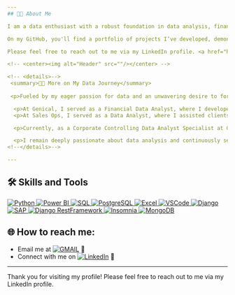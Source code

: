 ```yaml
---
## 👨‍💻 About Me

I am a data enthusiast with a robust foundation in data analysis, finance, and controlling. Currently serving as a Corporate Controlling Data Analyst Specialist, I am deeply passionate about data analysis. My expertise includes SAP Analytics Cloud, Power BI, and SQL, where I focus on transforming raw data into actionable business insights to improve operational integrity.

On my GitHub, you'll find a portfolio of projects I’ve developed, demonstrating my capability to turn data into practical solutions for real-world challenges. I am dedicated to continuous learning and leveraging data to drive impactful decisions.

Please feel free to reach out to me via my LinkedIn profile. <a href="https://www.linkedin.com/in/bdirmedkarim/"><img alt="LinkedIn" src="https://img.shields.io/badge/linkedin-%230077B5.svg?style=for-the-badge&logo=linkedin&logoColor=white"/></a>

<!-- <center><img alt="Header" src=""/></center> -->

<!-- <details>-->
 <summary>👨‍💻 More on My Data Journey</summary>
 
 <p>Fueled by my eager passion for data and an unwavering desire to fortify my data analysis and finance profile, I pursued a Bachelor's in Finance and a Master's degree in Business Intelligence & Big Data. Throughout my academic journey, I meticulously honed my skills in comprehensive financial reporting, strategic budgeting, intricate data modeling, insightful reporting, and sophisticated business intelligence solutions.</p>

  <p>At Genical, I served as a Financial Data Analyst, where I developed a specialized website for financial bookkeeping, scraped raw material prices from various supplier sites, and predicted future costs based on historical trends.</p>
  <p>At Sales Ops, I served as a Data Analyst, where I assisted clients in scraping product data and integrating it into their WordPress sites. Additionally, I developed comprehensive financial plans.</p>

  <p>Currently, as a Corporate Controlling Data Analyst Specialist at COFICAB Group, I analyze and manage financial and operational KPIs for 17 plants worldwide, ensuring accurate and timely reporting. I developed a centralized hub for dashboards on SAP Analytics Cloud (SAC) using Python for ETL and SQL. Additionally, I helped create a budgeting tool in SAC and am currently developing a costing tool and a pricing tool. During my first year as a Corporate Controlling Reporting Coordinator, I built several operational and financial templates using Excel to ensure prompt and efficient reporting. Additionally, I designed multiple Power BI reports..</p>

  <p>I remain deeply passionate about data analysis and continuously seek opportunities to apply my expertise in Power BI, SQL, and SAP Analytics Cloud to solve complex problems and drive business success. To further enhance my skillset and navigate the evolving data landscape, I am actively seeking jobs and opportunities.</p>
<!--</details>-->

---
```


## 🛠️ Skills and Tools

<p align="left"> 
 <a href="https://www.python.org/" target="_blank"> 
     	<img src="https://img.shields.io/badge/Python-3776AB?style=for-the-badge&logo=python&logoColor=white" alt="Python"/> 
  </a> 
  <a href="https://powerbi.microsoft.com/" target="_blank"> 
    <img src="https://img.shields.io/badge/Power%20BI-F2C811?style=for-the-badge&logo=powerbi&logoColor=black" alt="Power BI"/> 
  </a> 
  <a href="https://www.microsoft.com/en-us/sql-server/sql-server-downloads" target="_blank"> 
    <img src="https://img.shields.io/badge/Microsoft%20SQL%20Server-CC2927?style=for-the-badge&logo=microsoft%20sql%20server&logoColor=white" alt="SQL"/> 
  </a>
  <a href="https://www.postgresql.org/" target="_blank"> 
    <img src="https://img.shields.io/badge/PostgreSQL-4169E1?style=for-the-badge&logo=postgresql&logoColor=white" alt="PostgreSQL"/> 
  </a>
  <a href="https://www.microsoft.com/en-us/microsoft-365/excel" target="_blank"> 
    <img src="https://img.shields.io/badge/Microsoft%20Excel-217346?style=for-the-badge&logo=microsoft-excel&logoColor=white" alt="Excel"/> 
  </a>
 <a href="https://code.visualstudio.com/" target="_blank"> 
    <img src="https://img.shields.io/badge/VSCode-0078D4?style=for-the-badge&logo=visual%20studio%20code&logoColor=white" alt="VSCode"/> 
  </a>
  <a href="https://www.djangoproject.com/" target="_blank"> 
    <img src="https://img.shields.io/badge/Django-092E20?style=for-the-badge&logo=django&logoColor=green" alt="Django"/> 
  </a>
 <a href="https://www.sap.com/index.html" target="_blank"> 
    <img src="https://img.shields.io/badge/SAP-0FAAFF?style=for-the-badge&logo=sap&logoColor=white" alt="SAP"/> 
  </a>
 <a href="https://www.django-rest-framework.org/" target="_blank"> 
    <img src="https://img.shields.io/badge/django%20rest-ff1709?style=for-the-badge&logo=django&logoColor=white" alt="Django RestFramework"/> 
  </a>
  <a href="https://insomnia.rest/" target="_blank"> 
    <img src="https://img.shields.io/badge/Insomnia-5849be?style=for-the-badge&logo=Insomnia&logoColor=white" alt="Insomnia"/> 
  </a>
  <a href="https://www.mongodb.com/" target="_blank"> 
    <img src="https://img.shields.io/badge/MongoDB-4EA94B?style=for-the-badge&logo=mongodb&logoColor=white" alt="MongoDB"/>
  </a>
</p>


## 🌐 How to reach me:
- Email me at <a href="mailto:medkarim.bdir@gmail.com/"><img alt="GMAIL" src="https://img.shields.io/badge/Gmail-D14836?style=for-the-badge&logo=gmail&logoColor=white"/></a> 📧
- Connect with me on <a href="https://www.linkedin.com/in/bdirmedkarim/"><img alt="LinkedIn" src="https://img.shields.io/badge/linkedin-%230077B5.svg?style=for-the-badge&logo=linkedin&logoColor=white"/></a> 🔗

---

Thank you for visiting my profile! Please feel free to reach out to me via my LinkedIn profile.
